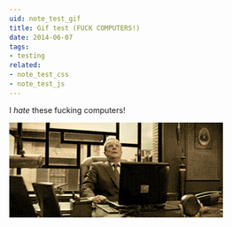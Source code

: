 ```yaml
---
uid: note_test_gif
title: Gif test (FUCK COMPUTERS!)
date: 2014-06-07
tags:
- testing
related:
- note_test_css
- note_test_js
---
```


I *hate* these fucking computers!

![fuck these computers!](fuck_computers.gif)